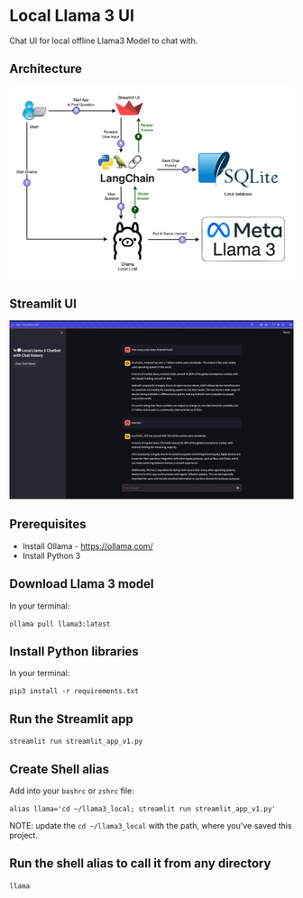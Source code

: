 # Local Llama 3 UI
Chat UI for local offline Llama3 Model to chat with.

## Architecture
![Alt text](architecture.png?raw=true "Architecture")

## Streamlit UI
![Alt text](llama3_streamlit.png?raw=true "Streamlit UI")

## Prerequisites
- Install Ollama - https://ollama.com/
- Install Python 3

## Download Llama 3 model 
In your terminal:

  `ollama pull llama3:latest`

## Install Python libraries
In your terminal:

  `pip3 install -r requirements.txt`

## Run the Streamlit app

  `streamlit run streamlit_app_v1.py`

## Create Shell alias
Add into your `bashrc` or `zshrc` file:

  `alias llama='cd ~/llama3_local; streamlit run streamlit_app_v1.py'`

NOTE: update the `cd ~/llama3_local` with the path, where you've saved this project.

## Run the shell alias to call it from any directory

  `llama`

  

